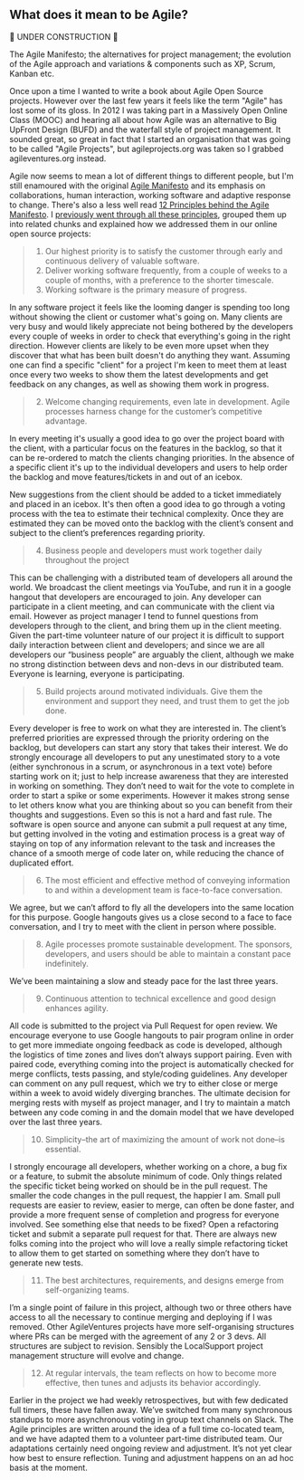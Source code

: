 What does it mean to be Agile?
------------------------------

:construction: UNDER CONSTRUCTION :construction:

The Agile Manifesto; the alternatives for project management; the evolution of the Agile approach and variations & components such as XP, Scrum, Kanban etc.

Once upon a time I wanted to write a book about Agile Open Source projects.  However over the last few years it feels like the  term "Agile" has lost some of its gloss.  In 2012 I was taking part in a Massively Open Online Class (MOOC) and hearing all about how Agile was an alternative to Big UpFront Design (BUFD) and the waterfall style of project management.  It sounded great, so great in fact that I started an organisation that was going to be called "Agile Projects", but agileprojects.org was taken so I grabbed agileventures.org instead.

Agile now seems to mean a lot of different things to different people, but I'm still enamoured with the original [Agile Manifesto](http://agilemanifesto.org) and its emphasis on collaborations, human interaction, working software and adaptive response to change.  There's also a less well read [12 Principles behind the Agile Manifesto](http://agilemanifesto.org/principles.html).  I [previously went through all these principles](https://medium.com/agileventures/agile-workshop-d3d456857843), grouped them up into related chunks and explained how we addressed them in our online open source projects:

> 1. Our highest priority is to satisfy the customer through early and continuous delivery of valuable software.
> 3. Deliver working software frequently, from a couple of weeks to a couple of months, with a preference to the shorter timescale.
> 7. Working software is the primary measure of progress.

In any software project it feels like the looming danger is spending too long without showing the client or customer what's going on.  Many clients are very busy and would likely appreciate not being bothered by the developers every couple of weeks in order to check that everything's going in the right direction.  However clients are likely to be even more upset when they discover that what has been built doesn't do anything they want.  Assuming one can find a specific "client" for a project I'm keen to meet them at least once every two weeks to show them the latest developments and get feedback on any changes, as well as showing them work in progress.  

> 2. Welcome changing requirements, even late in development. Agile processes harness change for the customer’s competitive advantage.

In every meeting it's usually a good idea to go over the project board with the client, with a particular focus on the features in the backlog, so that it can be re-ordered to match the clients changing priorities.  In the absence of a specific client it's up to the individual developers and users to help order the backlog and move features/tickets in and out of an icebox.

New suggestions from the client should be added to a ticket immediately and placed in an icebox. It's then often a good idea to go through a voting process with the tea to estimate their technical complexity. Once they are estimated they can be moved onto the backlog with the client’s consent and subject to the client’s preferences regarding priority.

> 4. Business people and developers must work together daily throughout the project

This can be challenging with a distributed team of developers all around the world. We broadcast the client meetings via YouTube, and run it in a google hangout that developers are encouraged to join. Any developer can participate in a client meeting, and can communicate with the client via email. However as project manager I tend to funnel questions from developers through to the client, and bring them up in the client meeting. Given the part-time volunteer nature of our project it is difficult to support daily interaction between client and developers; and since we are all developers our “business people” are arguably the client, although we make no strong distinction between devs and non-devs in our distributed team. Everyone is learning, everyone is participating.

> 5. Build projects around motivated individuals. Give them the environment and support they need, and trust them to get the job done.

Every developer is free to work on what they are interested in. The client’s preferred priorities are expressed through the priority ordering on the backlog, but developers can start any story that takes their interest. We do strongly encourage all developers to put any unestimated story to a vote (either synchronous in a scrum, or asynchronous in a text vote) before starting work on it; just to help increase awareness that they are interested in working on something. They don’t need to wait for the vote to complete in order to start a spike or some experiments. However it makes strong sense to let others know what you are thinking about so you can benefit from their thoughts and suggestions. Even so this is not a hard and fast rule. The software is open source and anyone can submit a pull request at any time, but getting involved in the voting and estimation process is a great way of staying on top of any information relevant to the task and increases the chance of a smooth merge of code later on, while reducing the chance of duplicated effort.

> 6. The most efficient and effective method of conveying information to and within a development team is face-to-face conversation.

We agree, but we can’t afford to fly all the developers into the same location for this purpose. Google hangouts gives us a close second to a face to face conversation, and I try to meet with the client in person where possible.

> 8. Agile processes promote sustainable development. The sponsors, developers, and users should be able to maintain a constant pace indefinitely.

We’ve been maintaining a slow and steady pace for the last three years.

> 9. Continuous attention to technical excellence and good design enhances agility.

All code is submitted to the project via Pull Request for open review. We encourage everyone to use Google hangouts to pair program online in order to get more immediate ongoing feedback as code is developed, although the logistics of time zones and lives don’t always support pairing. Even with paired code, everything coming into the project is automatically checked for merge conflicts, tests passing, and style/coding guidelines. Any developer can comment on any pull request, which we try to either close or merge within a week to avoid widely diverging branches. The ultimate decision for merging rests with myself as project manager, and I try to maintain a match between any code coming in and the domain model that we have developed over the last three years.

> 10. Simplicity–the art of maximizing the amount of work not done–is essential.

I strongly encourage all developers, whether working on a chore, a bug fix or a feature, to submit the absolute minimum of code. Only things related the specific ticket being worked on should be in the pull request. The smaller the code changes in the pull request, the happier I am. Small pull requests are easier to review, easier to merge, can often be done faster, and provide a more frequent sense of completion and progress for everyone involved. See something else that needs to be fixed? Open a refactoring ticket and submit a separate pull request for that. There are always new folks coming into the project who will love a really simple refactoring ticket to allow them to get started on something where they don’t have to generate new tests.

> 11. The best architectures, requirements, and designs emerge from self-organizing teams.

I’m a single point of failure in this project, although two or three others have access to all the necessary to continue merging and deploying if I was removed. Other AgileVentures projects have more self-organising structures where PRs can be merged with the agreement of any 2 or 3 devs. All structures are subject to revision. Sensibly the LocalSupport project management structure will evolve and change.

> 12. At regular intervals, the team reflects on how to become more effective, then tunes and adjusts its behavior accordingly.

Earlier in the project we had weekly retrospectives, but with few dedicated full timers, these have fallen away. We’ve switched from many synchronous standups to more asynchronous voting in group text channels on Slack. The Agile principles are written around the idea of a full time co-located team, and we have adapted them to a volunteer part-time distributed team. Our adaptations certainly need ongoing review and adjustment. It’s not yet clear how best to ensure reflection. Tuning and adjustment happens on an ad hoc basis at the moment.
